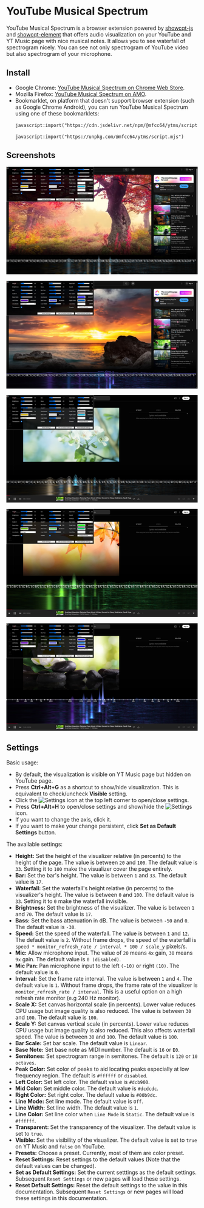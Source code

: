 # YouTube Musical Spectrum

YouTube Musical Spectrum is a browser extension powered by [showcqt-js](https://github.com/mfcc64/showcqt-js)
and [showcqt-element](https://github.com/mfcc64/showcqt-element) that offers audio visualization on your
YouTube and YT Music page with nice musical notes. It allows you to see waterfall of spectrogram nicely.
You can see not only spectrogram of YouTube video but also spectrogram of your microphone.

## Install

- Google Chrome: [YouTube Musical Spectrum on Chrome Web Store](https://mfcc64.github.io/ytms/#chrome).
- Mozilla Firefox: [YouTube Musical Spectrum on AMO](https://mfcc64.github.io/ytms/#firefox).
- Bookmarklet, on platform that doesn't support browser extension (such as Google Chrome Android),
  you can run YouTube Musical Spectrum using one of these bookmarklets:
    ```
    javascript:import("https://cdn.jsdelivr.net/npm/@mfcc64/ytms/script.mjs")
    ```
    ```
    javascript:import("https://unpkg.com/@mfcc64/ytms/script.mjs")
    ```

## Screenshots

![screenshot](screenshots/00.jpg)

![screenshot](screenshots/01.jpg)

![screenshot](screenshots/02.jpg)

![screenshot](screenshots/03.jpg)

![screenshot](screenshots/04.jpg)

## Settings

Basic usage:
- By default, the visualization is visible on YT Music page but hidden on YouTube page.
- Press **Ctrl+Alt+G** as a shortcut to show/hide visualization. This is equivalent to check/uncheck **Visible** setting.
- Click the ![Settings](modules/@mfcc64/ytms-assets@1.0.0/icon-16.png) icon at the top left corner to open/close settings.
- Press **Ctrl+Alt+H** to open/close settings and show/hide the ![Settings](modules/@mfcc64/ytms-assets@1.0.0/icon-16.png) icon.
- If you want to change the axis, click it.
- If you want to make your change persistent, click **Set as Default Settings** button.

The available settings:
- **Height:** Set the height of the visualizer relative (in percents) to the height of the page. The value is between `20` and `100`.
  The default value is `33`. Setting it to `100` make the visualizer cover the page entirely.
- **Bar:** Set the bar's height. The value is between `1` and `33`. The default value is `17`.
- **Waterfall:** Set the waterfall's height relative (in percents) to the visualizer's height. The value is between `0` and `100`.
  The default value is `33`. Setting it to `0` make the waterfall invisible.
- **Brightness:** Set the brightness of the visualizer. The value is between `1` and `70`. The default value is `17`.
- **Bass:** Set the bass attenuation in dB. The value is between `-50` and `0`. The default value is `-30`.
- **Speed:** Set the speed of the waterfall. The value is between `1` and `12`. The default value is `2`.
  Without frame drops, the speed of the waterfall is `speed * monitor_refresh_rate / interval * 100 / scale_y` pixels/s.
- **Mic:** Allow microphone input. The value of `20` means `4x` gain, `30` means `9x` gain. The default value is `0 (disabled)`.
- **Mic Pan:** Pan microphone input to the left `(-10)` or right `(10)`. The default value is `0`.
- **Interval:** Set the frame rate interval. The value is between `1` and `4`. The default value is `1`.
  Without frame drops, the frame rate of the visualizer is `monitor_refresh_rate / interval`. This is a useful option
  on a high refresh rate monitor (e.g 240 Hz monitor).
- **Scale X:** Set canvas horizontal scale (in percents). Lower value reduces CPU usage but image quality is also reduced.
  The value is between `30` and `100`. The default value is `100`.
- **Scale Y:** Set canvas vertical scale (in percents). Lower value reduces CPU usage but image quality is also reduced.
  This also affects waterfall speed. The value is between `30` and `100`. The default value is `100`.
- **Bar Scale:** Set bar scale. The default value is `Linear`.
- **Base Note:** Set base note as MIDI number. The default is `16` or `E0`.
- **Semitones:** Set spectrogram range in semitones. The default is `120` or `10 octaves`.
- **Peak Color:** Set color of peaks to aid locating peaks especially at low frequency region. The default is `#ffffff` or `disabled`.
- **Left Color:** Set left color. The default value is `#dcb900`.
- **Mid Color:** Set middle color. The default value is `#dcdcdc`.
- **Right Color:** Set right color. The default value is `#00b9dc`.
- **Line Mode:** Set line mode. The default value is `Off`.
- **Line Width:** Set line width. The default value is `1`.
- **Line Color:** Set line color when `Line Mode` is `Static`. The default value is `#ffffff`.
- **Transparent:** Set the transparency of the visualizer. The default value is set to `true`.
- **Visible:** Set the visibility of the visualizer. The default value is set to `true` on YT Music and `false` on YouTube.
- **Presets:** Choose a preset. Currently, most of them are color preset.
- **Reset Settings:** Reset settings to the default values (Note that the default values can be changed).
- **Set as Default Settings:** Set the current setttings as the default settings. Subsequent `Reset Settings` or new pages
  will load these settings.
- **Reset Default Settings:** Reset the default settings to the value in this documentation. Subsequent `Reset Settings`
  or new pages will load these settings in this documentation.

  
